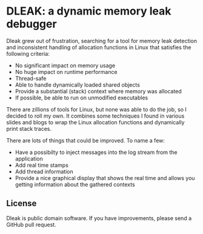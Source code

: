 # DLEAK: a dynamic memory leak debugger

Dleak grew out of frustration, searching  for   a  tool  for memory leak
detection and inconsistent handling  of   allocation  functions in Linux
that satisfies the following criteria:

  - No significant impact on memory usage
  - No huge impact on runtime performance
  - Thread-safe
  - Able to handle dynamically loaded shared objects
  - Provide a substantial (stack) context where memory was allocated
  - If possible, be able to run on unmodified executables

There are zillions of tools for Linux, but  none was able to do the job,
so I decided to roll my own.  It   combines  some  techniques I found in
various slides and blogs to  wrap   the  Linux  allocation functions and
dynamically print stack traces.

There are lots of things that could be improved.  To name a few:

  - Have a possibilty to inject messages into the log stream from the
    application
  - Add real time stamps
  - Add thread information
  - Provide a nice graphical display that shows the real time and allows
    you getting information about the gathered contexts

## License

Dleak is public domain software. If you have improvements, please send a
GitHub pull request.


